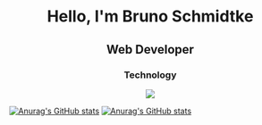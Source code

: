 <h1 align="center">Hello, I'm Bruno Schmidtke</h1>

<h2 align="center">Web Developer</h2>

<h3 align="center">Technology</h3>
<div align="center">
  <img src="https://img.shields.io/badge/Docker-2CA5E0?style=for-the-badge&logo=docker&logoColor=white" />
</div>

[![Anurag's GitHub stats](https://github-readme-stats.vercel.app/api/top-langs/?username=bruno9317&theme=tokyonight)](https://github.com/bruno9317/github-readme-stats) [![Anurag's GitHub stats](https://github-readme-stats.vercel.app/api?username=bruno9317&theme=tokyonight)](https://github.com/bruno9317/github-readme-stats)

<!-- [![Anurag's GitHub stats](https://github-readme-stats.vercel.app/api?username=bruno9317&theme=tokyonight)](https://github.com/bruno9317/github-readme-stats) -->
<!-- <img src="https://github-readme-stats.vercel.app/api/top-langs/?username={bruno9317}" /> -->

<!--
**bruno9317/bruno9317** is a ✨ _special_ ✨ repository because its `README.md` (this file) appears on your GitHub profile.

Here are some ideas to get you started:

- 🔭 I’m currently working on ...
- 🌱 I’m currently learning ...
- 👯 I’m looking to collaborate on ...
- 🤔 I’m looking for help with ...
- 💬 Ask me about ...
- 📫 How to reach me: ...
- 😄 Pronouns: ...
- ⚡ Fun fact: ...
-->
